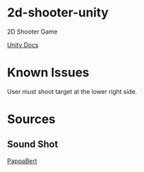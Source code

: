 # 2d-shooter-unity
  2D Shooter Game

[Unity Docs](https://docs.unity3d.com/2021.2/Documentation/ScriptReference/MonoBehaviour.OnMouseDown.html)

# Known Issues
User must shoot target at the lower right side.

# Sources
## Sound Shot
[PappaBert](https://freesound.org/people/PappaBert/sounds/483444/)

